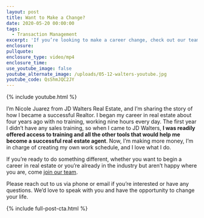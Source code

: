 ```yaml
---
layout: post
title: Want to Make a Change?
date: 2020-05-20 00:00:00
tags:
  - Transaction Management
excerpt: 'If you’re looking to make a career change, check out our team.'
enclosure:
pullquote:
enclosure_type: video/mp4
enclosure_time:
use_youtube_image: false
youtube_alternate_image: /uploads/05-12-walters-youtube.jpg
youtube_code: QsShmJQC2JY
---
```


{% include youtube.html %}

I’m Nicole Juarez from JD Walters Real Estate, and I’m sharing the story of how I became a successful Realtor. I began my career in real estate about four years ago with no training, working nine hours every day. The first year I didn’t have any sales training, so when I came to JD Walters, **I was readily offered access to training and all the other tools that would help me become a successful real estate agent**. Now, I’m making more money, I’m in charge of creating my own work schedule, and I love what I do.&nbsp;

If you’re ready to do something different, whether you want to begin a career in real estate or you’re already in the industry but aren’t happy where you are, come <u><a target="_blank" href="http://jessiewalters.com/join-our-team/">join our team</a></u>.

Please reach out to us via phone or email if you’re interested or have any questions. We’d love to speak with you and have the opportunity to change your life.

{% include full-post-cta.html %}